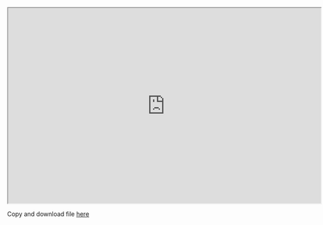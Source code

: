 <iframe width="725" height="453" src="https://www.tinkercad.com/embed/kH0fTTrz5GO" scrolling="no"></iframe>
<p>Copy and download file <a href="https://www.tinkercad.com/things/kH0fTTrz5GO-two-choice-arc-and-gate">here</a></p>

